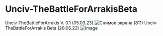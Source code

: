 # Unciv-TheBattleForArrakisBeta
Unciv-TheBattleForArrakis  V. 0.1 (05.03.23)
![Снимок экрана (811)](https://user-images.githubusercontent.com/77359522/222964230-2dcf5592-9356-4d1d-af3e-807ca42b4050.png)
Unciv-TheBattleForArrakis Beta (20.06.23)
![image](https://github.com/JOGANfruit/Unciv-TheBattleForArrakisBeta/assets/77359522/5552b146-cb86-4edb-aef2-eeb055f118e3)
